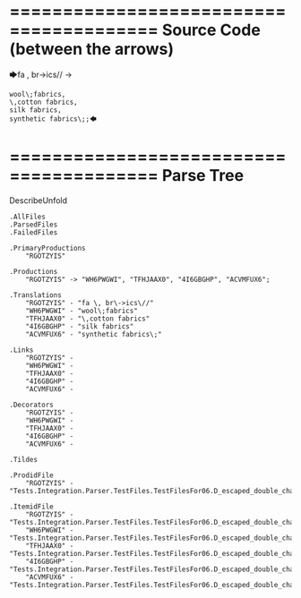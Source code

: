========================================
Source Code (between the arrows)
========================================

🡆fa \, br\->ics\// ->

    wool\;fabrics,
    \,cotton fabrics,
    silk fabrics,
    synthetic fabrics\;;🡄

========================================
Parse Tree
========================================
DescribeUnfold

    .AllFiles
    .ParsedFiles
    .FailedFiles

    .PrimaryProductions
        "RGOTZYIS" 

    .Productions
        "RGOTZYIS" -> "WH6PWGWI", "TFHJAAX0", "4I6GBGHP", "ACVMFUX6";

    .Translations
        "RGOTZYIS" - "fa \, br\->ics\//"
        "WH6PWGWI" - "wool\;fabrics"
        "TFHJAAX0" - "\,cotton fabrics"
        "4I6GBGHP" - "silk fabrics"
        "ACVMFUX6" - "synthetic fabrics\;"

    .Links
        "RGOTZYIS" - 
        "WH6PWGWI" - 
        "TFHJAAX0" - 
        "4I6GBGHP" - 
        "ACVMFUX6" - 

    .Decorators
        "RGOTZYIS" - 
        "WH6PWGWI" - 
        "TFHJAAX0" - 
        "4I6GBGHP" - 
        "ACVMFUX6" - 

    .Tildes

    .ProdidFile
        "RGOTZYIS" - "Tests.Integration.Parser.TestFiles.TestFilesFor06.D_escaped_double_characters2.ds"

    .ItemidFile
        "RGOTZYIS" - "Tests.Integration.Parser.TestFiles.TestFilesFor06.D_escaped_double_characters2.ds"
        "WH6PWGWI" - "Tests.Integration.Parser.TestFiles.TestFilesFor06.D_escaped_double_characters2.ds"
        "TFHJAAX0" - "Tests.Integration.Parser.TestFiles.TestFilesFor06.D_escaped_double_characters2.ds"
        "4I6GBGHP" - "Tests.Integration.Parser.TestFiles.TestFilesFor06.D_escaped_double_characters2.ds"
        "ACVMFUX6" - "Tests.Integration.Parser.TestFiles.TestFilesFor06.D_escaped_double_characters2.ds"

